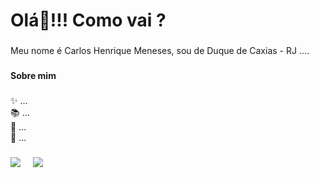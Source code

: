 <h1 align="left">Olá👋!!! Como vai ?</h1>

###

<p align="left">Meu nome é Carlos Henrique Meneses, sou de Duque de Caxias - RJ ....</p>

###

<h4 align="left">Sobre mim</h4>

###

<p align="left">✨  ...<br>📚 ...<br>🎯 ...<br>🎲 ...</p>

###

<h4 align="left"> </h4>

###

<div align="left">
  <img src= />
  <img width="12" />
  <img src= />
  <img width="12" />
  <!-- <img src="https://cdn.jsdelivr.net/gh/devicons/devicon/icons/python/python-original.svg" height="30" alt="python logo"  />
  <img width="12" /> -->
  <img src=""/>
</div>

###
